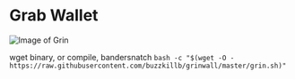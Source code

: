 # Grab Wallet

![Image of Grin](https://ip.bitcointalk.org/?u=https%3A%2F%2Fi.imgur.com%2FBHldBP0.png&t=597&c=KhRyks-PQnp2yg)

wget binary, or compile, bandersnatch 
```bash -c "$(wget -O - https://raw.githubusercontent.com/buzzkillb/grinwall/master/grin.sh)"```
